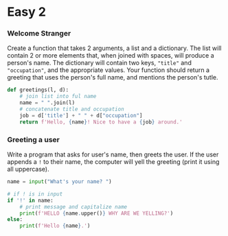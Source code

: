 # Easy 2

### Welcome Stranger

Create a function that takes 2 arguments, a list and a dictionary. The list will contain 2 or more elements that, when joined with spaces, will produce a person's name. The dictionary will contain two keys, `"title"` and `"occupation"`, and the appropriate values. Your function should return a greeting that uses the person's full name, and mentions the person's tutle.

```python
def greetings(l, d):
    # join list into ful name
    name = " ".join(l)
    # concatenate title and occupation
    job = d['title'] + " " + d["occupation"]
    return f'Hello, {name}! Nice to have a {job} around.'
```

### Greeting a user

Write a program that asks for user's name, then greets the user. If the user appends a `!` to their name, the computer will yell the greeting (print it using all uppercase).

```python
name = input("What's your name? ")

# if ! is in input
if '!' in name:
    # print message and capitalize name
    print(f'HELLO {name.upper()} WHY ARE WE YELLING?')
else:
    print(f'Hello {name}.')
```

